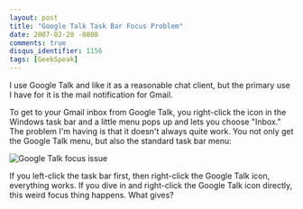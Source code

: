 ```yaml
---
layout: post
title: "Google Talk Task Bar Focus Problem"
date: 2007-02-28 -0800
comments: true
disqus_identifier: 1156
tags: [GeekSpeak]
---
```

I use Google Talk and like it as a reasonable chat client, but the
primary use I have for it is the mail notification for Gmail.
 
 To get to your Gmail inbox from Google Talk, you right-click the icon
in the Windows task bar and a little menu pops up and lets you choose
"Inbox." The problem I'm having is that it doesn't always quite work.
You not only get the Google Talk menu, but also the standard task bar
menu:
 
 ![Google Talk focus
issue](https://hyqi8g.dm2303.livefilestore.com/y2pe8cwnGrQyqOjz32LPkmx3iSX3o9dR0lvPo1otsbZ6sU62QZ7Hkh3AMXv5eH7Pi3cImu0hPJxTX0E5oUWNWko7GJVYmmcwU-M-Nzpb3RZxmg/20070228googletalk.jpg?psid=1)
 
 If you left-click the task bar first, then right-click the Google Talk
icon, everything works. If you dive in and right-click the Google Talk
icon directly, this weird focus thing happens. What gives?
